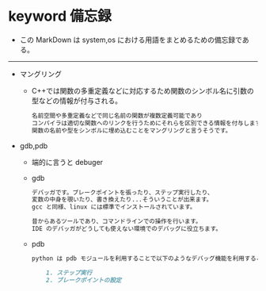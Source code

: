 # keyword 備忘録

- この MarkDown は system,os における用語をまとめるための備忘録である。

---

- マングリング

  - C++では関数の多重定義などに対応するため関数のシンボル名に引数の型などの情報が付与される。

    ```md
    名前空間や多重定義などで同じ名前の関数が複数定義可能であり
    コンパイラは適切な関数へのリンクを行うためにそれらを区別できる情報を付与します。
    関数の名前や型をシンボルに埋め込むことをマングリングと言うそうです。
    ```

- gdb,pdb

  - 端的に言うと debuger

  - gdb

    ```md
    デバッガです。ブレークポイントを張ったり、ステップ実行したり、
    変数の中身を覗いたり、書き換えたり...そういうことが出来ます。
    gcc と同様、linux には標準でインストールされています。

    昔からあるツールであり、コマンドラインでの操作を行います。
    IDE のデバッガがどうしても使えない環境でのデバッグに役立ちます。
    ```

  - pdb

    ```md
    python は pdb モジュールを利用することで以下のようなデバッグ機能を利用することができます。

        1. ステップ実行
        2. ブレークポイントの設定
    ```

